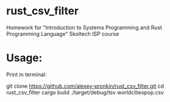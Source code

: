 # rust_csv_filter

Homework for "Introduction to Systems Programming and Rust Programming Language" Skoltech ISP course

# Usage:

Print in terminal:

git clone https://github.com/alexey-pronkin/rust_csv_filter.git
cd rust_csv_filter
cargo build
./target/debug/tsv worldcitiespop.csv
